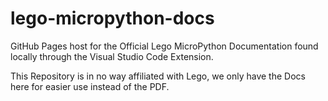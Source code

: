 # lego-micropython-docs

GitHub Pages host for the Official Lego MicroPython Documentation found locally through the Visual Studio Code Extension.

This Repository is in no way affiliated with Lego, we only have the Docs here for easier use instead of the PDF.
